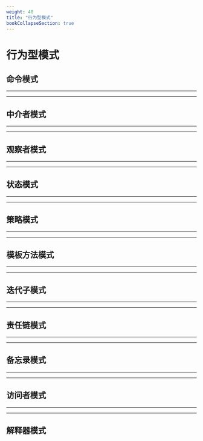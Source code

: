 ```yaml
---
weight: 40
title: "行为型模式"
bookCollapseSection: true
---
```


# 行为型模式

## 命令模式

---

---

## 中介者模式

---

---

## 观察者模式

---

---

## 状态模式

---

---

## 策略模式

---

---

## 模板方法模式

---

---

## 迭代子模式

---

---

## 责任链模式

---

---

## 备忘录模式

---

---

## 访问者模式

---

---

## 解释器模式
